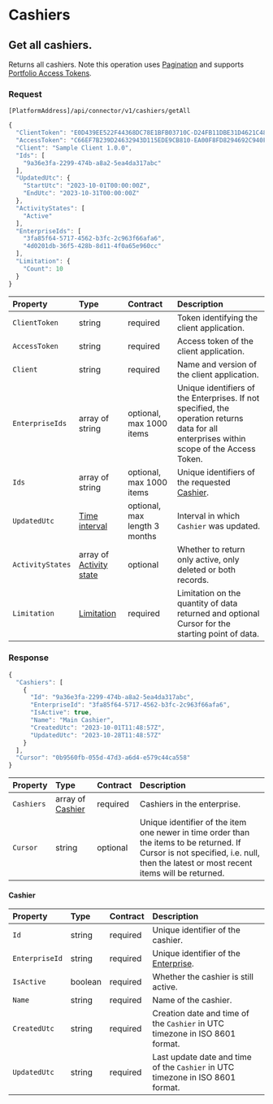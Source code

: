 <!-- AUTOMATICALLY GENERATED, DO NOT MODIFY -->
# Cashiers

## Get all cashiers.

Returns all cashiers. Note this operation uses [Pagination](../guidelines/pagination.md) and supports [Portfolio Access Tokens](../guidelines/multi-property.md).

### Request

`[PlatformAddress]/api/connector/v1/cashiers/getAll`

```javascript
{
  "ClientToken": "E0D439EE522F44368DC78E1BFB03710C-D24FB11DBE31D4621C4817E028D9E1D",
  "AccessToken": "C66EF7B239D24632943D115EDE9CB810-EA00F8FD8294692C940F6B5A8F9453D",
  "Client": "Sample Client 1.0.0",
  "Ids": [
    "9a36e3fa-2299-474b-a8a2-5ea4da317abc"
  ],
  "UpdatedUtc": {
    "StartUtc": "2023-10-01T00:00:00Z",
    "EndUtc": "2023-10-31T00:00:00Z"
  },
  "ActivityStates": [
    "Active"
  ],
  "EnterpriseIds": [
    "3fa85f64-5717-4562-b3fc-2c963f66afa6",
    "4d0201db-36f5-428b-8d11-4f0a65e960cc"
  ],
  "Limitation": {
    "Count": 10
  }
}
```

| Property | Type | Contract | Description |
| :-- | :-- | :-- | :-- |
| `ClientToken` | string | required | Token identifying the client application. |
| `AccessToken` | string | required | Access token of the client application. |
| `Client` | string | required | Name and version of the client application. |
| `EnterpriseIds` | array of string | optional, max 1000 items | Unique identifiers of the Enterprises. If not specified, the operation returns data for all enterprises within scope of the Access Token. |
| `Ids` | array of string | optional, max 1000 items | Unique identifiers of the requested [Cashier](cashiers.md#cashier). |
| `UpdatedUtc` | [Time interval](_objects.md#time-interval) | optional, max length 3 months | Interval in which `Cashier` was updated. |
| `ActivityStates` | array of [Activity state](_objects.md#activity-state) | optional | Whether to return only active, only deleted or both records. |
| `Limitation` | [Limitation](../guidelines/pagination.md#limitation) | required | Limitation on the quantity of data returned and optional Cursor for the starting point of data. |

### Response

```javascript
{
  "Cashiers": [
    {
      "Id": "9a36e3fa-2299-474b-a8a2-5ea4da317abc",
      "EnterpriseId": "3fa85f64-5717-4562-b3fc-2c963f66afa6",
      "IsActive": true,
      "Name": "Main Cashier",
      "CreatedUtc": "2023-10-01T11:48:57Z",
      "UpdatedUtc": "2023-10-28T11:48:57Z"
    }
  ],
  "Cursor": "0b9560fb-055d-47d3-a6d4-e579c44ca558"
}
```

| Property | Type | Contract | Description |
| :-- | :-- | :-- | :-- |
| `Cashiers` | array of [Cashier](cashiers.md#cashier) | required | Cashiers in the enterprise. |
| `Cursor` | string | optional | Unique identifier of the item one newer in time order than the items to be returned. If Cursor is not specified, i.e. null, then the latest or most recent items will be returned. |

#### Cashier

| Property | Type | Contract | Description |
| :-- | :-- | :-- | :-- |
| `Id` | string | required | Unique identifier of the cashier. |
| `EnterpriseId` | string | required | Unique identifier of the [Enterprise](enterprises.md#enterprise). |
| `IsActive` | boolean | required | Whether the cashier is still active. |
| `Name` | string | required | Name of the cashier. |
| `CreatedUtc` | string | required | Creation date and time of the `Cashier` in UTC timezone in ISO 8601 format. |
| `UpdatedUtc` | string | required | Last update date and time of the `Cashier` in UTC timezone in ISO 8601 format. |
